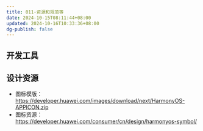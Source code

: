 ```yaml
---
title: 011-资源和规范等
date: 2024-10-15T08:11:44+08:00
updated: 2024-10-16T10:33:36+08:00
dg-publish: false
---
```


## 开发工具

## 设计资源

- 图标模版：<https://developer.huawei.com/images/download/next/HarmonyOS-APPICON.zip>
- 图标资源：<https://developer.huawei.com/consumer/cn/design/harmonyos-symbol/>
